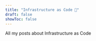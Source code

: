 ```yaml
---
title: "Infrastructure as Code 🤖"
draft: false
showToc: false
---
```


All my posts about Infrastructure as Code